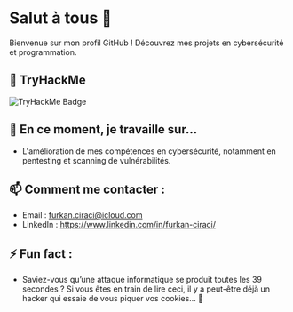 # Salut à tous 👋

Bienvenue sur mon profil GitHub ! Découvrez mes projets en cybersécurité et programmation.

## 🎯 TryHackMe
![TryHackMe Badge](https://tryhackme-badges.s3.amazonaws.com/savon.png?1736001382)

## 🔭 En ce moment, je travaille sur...
- L'amélioration de mes compétences en cybersécurité, notamment en pentesting et scanning de vulnérabilités.

## 📫 Comment me contacter :
- Email : furkan.ciraci@icloud.com
- LinkedIn : https://www.linkedin.com/in/furkan-ciraci/

## ⚡ Fun fact :
- Saviez-vous qu’une attaque informatique se produit toutes les 39 secondes ? Si vous êtes en train de lire ceci, il y a peut-être déjà un hacker qui essaie de vous piquer vos cookies… 🍪


